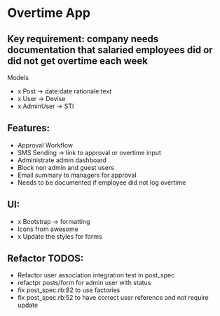 # Overtime App

## Key requirement: company needs documentation that salaried employees did or did not get overtime each week

Models
- x Post -> date:date rationale:text
- x User -> Devise
- x AdminUser -> STI

## Features:
- Approval Workflow
- SMS Sending -> link to approval or overtime input
- Administrate admin dashboard
- Block non admin and guest users
- Email summary to managers for approval
- Needs to be documented if employee did not log overtime

## UI:
- x Bootstrap -> formatting
- Icons from awesome
- x Update the styles for forms

## Refactor TODOS:
- Refactor user association integration test in post_spec
- refactpr posts/form for admin user with status
- fix post_spec.rb:82 to use factories
- fix post_spec.rb:52 to have correct user reference and not require update